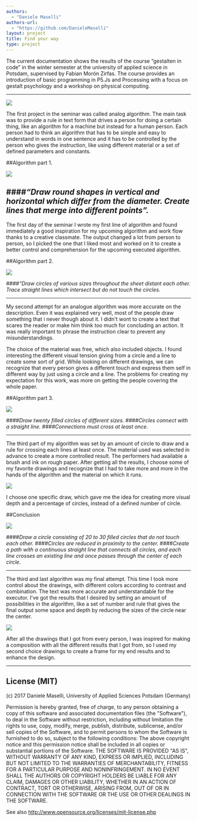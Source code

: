 ```yaml
--- 
authors: 
  - "Daniele Maselli"
authors-url: 
  - "https://github.com/DanieleMaselli"
layout: project
title: Find your way 
type: project
---
```


The current documentation shows the results of the course “gestalten in code” in the winter semester at the university of applied science in Potsdam, supervised by Fabian Morón Zirfas. The course provides an introduction of basic programming in P5.Js and Processing with a focus on gestalt psychology and a workshop on physical computing.

---


![](./assets:images/splash.png)

The first project in the seminar was called analog algorithm. The main task was to provide a rule in text form that drives a person for doing a certain thing, like an algorithm for a machine but instead for a human person. Each person had to think an algorithm that has to be simple and easy to understand in words in one sentence and it has to be controlled by the person who gives the instruction, like using different material or a set of defined parameters and constants.

##Algorithm part 1.


![](./assets:images/algo-1.png)


####_“Draw round shapes in vertical and horizontal which differ from the diameter. Create lines that merge into different points”._ 
---

The first day of the seminar I wrote my first line of algorithm and found immediately a good inspiration for my upcoming algorithm and work flow thanks to a creative classmate. The output changed a lot from person to person, so I picked the one that I liked most and worked on it to create a better control and comprehension
for the upcoming executed algorithm.  


##Algorithm part 2.




![](./assets:images/algo-2.png)


####_“Draw circles of various sizes throughout the sheet distant each other. Trace straight lines which intersect but do not touch the circles._ 

---

My second attempt for an analogue algorithm was more accurate on the description. Even it was explained very well, most of the people draw something that i never though about it. I didn't wont to create a text that scares the reader or make him think too much for concluding an action. It was really important to phrase the instruction clear to prevent any misunderstandings. 

The choice of the material was free, which also included objects. I found interesting the different visual tension giving from a circle and a line to create some sort of grid. While looking on different drawings, we can recognize that every person gives a different touch and express them self in different way by just using a circle and a line. The problems for creating my expectation for this work, was more on getting the people covering the whole paper. 

##Algorithm part 3.


![](./assets:images/algo-3.png)

####_Draw twenty filled circles of different sizes._
####_Circles connect with a straight line._ 
####_Connections must cross at least once._

---

The third part of my algorithm was set by an amount of circle to draw and a rule for crossing each lines at least once. The material used was selected in advance to create a more controlled result. The performers had available a brush and ink on rough paper. After getting all the results, I choose some of my favorite drawings and recognize that I had to take more and more in the hands of the algorithm and the material on which it runs. 

![](./assets:images/algo-4.png)

I choose one specific draw, which gave me the idea for creating more visual depth and a percentage of circles, instead of a defined number of circle.  



##Conclusion

![](./assets:images/algo-5.png)

####_Draw a circle consisting of 20 to 30 filled circles that do not touch each other._ 
####_Circles are reduced in proximity to the center._ 
####_Create a path with a continuous straight line that connects all circles, and each line crosses an existing line and once passes through the center of each circle._

---

The third and last algorithm was my final attempt. This time I took more control about the drawings, with different colors according to contrast and combination. The text was more accurate and understandable for the executor. I've got the results that I desired by setting an amount of possibilities in the algorithm, like a set of number and rule that gives the final output some space and depth by reducing the sizes of the circle near the center. 

![](./assets:images/algo-end.png)

After all the drawings that I got from every person, I was inspired for making a composition with all the different results that I got from, so I used my second choice drawings to create a frame for my end results and to enhance the design. 

---------------------------------------

## License (MIT)

(c) 2017 Daniele Maselli, University of Applied Sciences Potsdam (Germany)

Permission is hereby granted, free of charge, to any person obtaining a copy of this software and associated documentation files (the "Software"), to deal in the Software without restriction, including without limitation the rights to use, copy, modify, merge, publish, distribute, sublicense, and/or sell copies of the Software, and to permit persons to whom the Software is furnished to do so, subject to the following conditions:
The above copyright notice and this permission notice shall be included in all copies or substantial portions of the Software.
THE SOFTWARE IS PROVIDED "AS IS", WITHOUT WARRANTY OF ANY KIND, EXPRESS OR IMPLIED, INCLUDING BUT NOT LIMITED TO THE WARRANTIES OF MERCHANTABILITY, FITNESS FOR A PARTICULAR PURPOSE AND NONINFRINGEMENT. IN NO EVENT SHALL THE AUTHORS OR COPYRIGHT HOLDERS BE LIABLE FOR ANY CLAIM, DAMAGES OR OTHER LIABILITY, WHETHER IN AN ACTION OF CONTRACT, TORT OR OTHERWISE, ARISING FROM, OUT OF OR IN CONNECTION WITH THE SOFTWARE OR THE USE OR OTHER DEALINGS IN THE SOFTWARE.

See also http://www.opensource.org/licenses/mit-license.php
